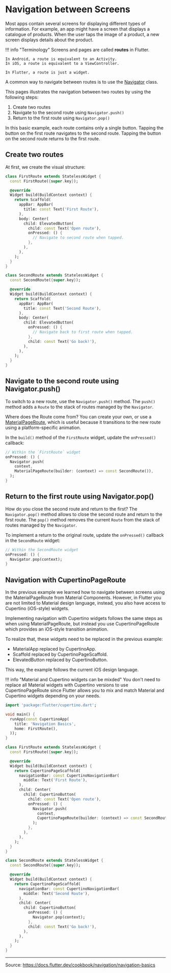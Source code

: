 # Navigation between Screens

Most apps contain several screens for displaying different types of information. For example, an app might have a screen that displays a catalogue of products. When the user taps the image of a product, a new screen displays details about the product.

!!! info "Terminology"
    Screens and pages are called **routes** in Flutter.

    In Android, a route is equivalent to an Activity.  
    In iOS, a route is equivalent to a ViewController. 

    In Flutter, a route is just a widget.

 A common way to navigate between routes is to use the [Navigator](https://api.flutter.dev/flutter/widgets/Navigator-class.html) class.

 This pages illustrates the navigation between two routes by using the following steps:

 1. Create two routes
 2. Navigate to the second route using `Navigator.push()`
 3. Return to the first route using `Navigator.pop()`

 In this basic example, each route contains only a single button. Tapping the button on the first route navigates to the second route. Tapping the button on the second route returns to the first route.

## Create two routes

At first, we create the visual structure:

```dart
class FirstRoute extends StatelessWidget {
  const FirstRoute({super.key});

  @override
  Widget build(BuildContext context) {
    return Scaffold(
      appBar: AppBar(
        title: const Text('First Route'),
      ),
      body: Center(
        child: ElevatedButton(
          child: const Text('Open route'),
          onPressed: () {
            // Navigate to second route when tapped.
          },
        ),
      ),
    );
  }
}

class SecondRoute extends StatelessWidget {
  const SecondRoute({super.key});

  @override
  Widget build(BuildContext context) {
    return Scaffold(
      appBar: AppBar(
        title: const Text('Second Route'),
      ),
      body: Center(
        child: ElevatedButton(
          onPressed: () {
            // Navigate back to first route when tapped.
          },
          child: const Text('Go back!'),
        ),
      ),
    );
  }
}
```


## Navigate to the second route using Navigator.push()

To switch to a new route, use the `Navigator.push()` method. 
The `push()` method adds a `Route` to the stack of routes managed by the `Navigator`. 

Where does the Route come from? 
You can create your own, or use a [MaterialPageRoute](https://api.flutter.dev/flutter/material/MaterialPageRoute-class.html), which is useful because it transitions to the new route using a platform-specific animation.

In the `build()` method of the `FirstRoute` widget, update the `onPressed()` callback:

```dart
// Within the `FirstRoute` widget
onPressed: () {
  Navigator.push(
    context,
    MaterialPageRoute(builder: (context) => const SecondRoute()),
  );
}
```



## Return to the first route using Navigator.pop()

How do you close the second route and return to the first? 
The `Navigator.pop()` method allows to close the second route and return to the first route. The `pop()` method removes the current `Route` from the stack of routes managed by the `Navigator`.

To implement a return to the original route, update the `onPressed()` callback in the `SecondRoute` widget:

```dart
// Within the SecondRoute widget
onPressed: () {
  Navigator.pop(context);
}
```


## Navigation with CupertinoPageRoute

In the previous example we learned how to navigate between screens using the MaterialPageRoute from Material Components. 
However, in Flutter you are not limited to Material design language, instead, you also have access to Cupertino (iOS-style) widgets.

Implementing navigation with Cupertino widgets follows the same steps as when using MaterialPageRoute, but instead you use CupertinoPageRoute which provides an iOS-style transition animation.

To realize that, these widgets need to be replaced in the previous example:

- MaterialApp replaced by CupertinoApp.
- Scaffold replaced by CupertinoPageScaffold.
- ElevatedButton replaced by CupertinoButton.

This way, the example follows the current iOS design language.

!!! info "Material and Cupertino widgets can be mixded"
    You don't need to replace all Material widgets with Cupertino versions to use CupertinoPageRoute since Flutter allows you to mix and match Material and Cupertino widgets depending on your needs.

```dart
import 'package:flutter/cupertino.dart';

void main() {
  runApp(const CupertinoApp(
    title: 'Navigation Basics',
    home: FirstRoute(),
  ));
}

class FirstRoute extends StatelessWidget {
  const FirstRoute({super.key});

  @override
  Widget build(BuildContext context) {
    return CupertinoPageScaffold(
      navigationBar: const CupertinoNavigationBar(
        middle: Text('First Route'),
      ),
      child: Center(
        child: CupertinoButton(
          child: const Text('Open route'),
          onPressed: () {
            Navigator.push(
              context,
              CupertinoPageRoute(builder: (context) => const SecondRoute()),
            );
          },
        ),
      ),
    );
  }
}

class SecondRoute extends StatelessWidget {
  const SecondRoute({super.key});

  @override
  Widget build(BuildContext context) {
    return CupertinoPageScaffold(
      navigationBar: const CupertinoNavigationBar(
        middle: Text('Second Route'),
      ),
      child: Center(
        child: CupertinoButton(
          onPressed: () {
            Navigator.pop(context);
          },
          child: const Text('Go back!'),
        ),
      ),
    );
  }
}
```

---
Source: <https://docs.flutter.dev/cookbook/navigation/navigation-basics>



